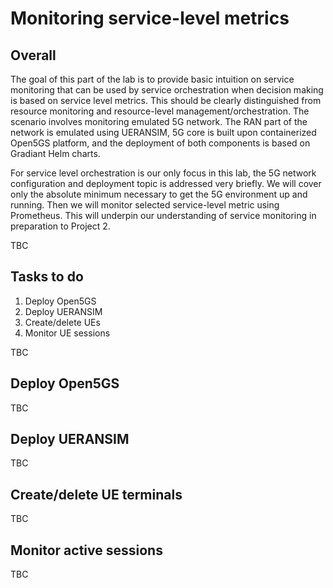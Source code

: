 # Monitoring service-level metrics
## Overall
The goal of this part of the lab is to provide basic intuition on service monitoring that can be used by service orchestration when decision making is based on service level metrics. This should be clearly distinguished from resource monitoring and resource-level management/orchestration. The scenario involves monitoring emulated 5G network. The RAN part of the network is emulated using UERANSIM, 5G core is built upon containerized Open5GS platform, and the deployment of both components is based on Gradiant Helm charts.

For service level orchestration is our only focus in this lab, the 5G network configuration and deployment topic is addressed very briefly. We will cover only the absolute minimum necessary to get the 5G environment up and running. Then we will monitor selected service-level metric using Prometheus. This will underpin our understanding of service monitoring in preparation to Project 2.

TBC

## Tasks to do
1. Deploy Open5GS
2. Deploy UERANSIM
3. Create/delete UEs
4. Monitor UE sessions

TBC

## Deploy Open5GS
TBC

## Deploy UERANSIM
TBC

## Create/delete UE terminals
TBC

## Monitor active sessions
TBC
